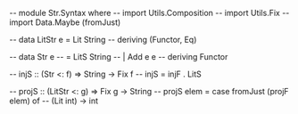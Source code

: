 -- module Str.Syntax where
-- import Utils.Composition
-- import Utils.Fix
-- import Data.Maybe (fromJust)

-- data LitStr e = Lit String
--     deriving (Functor, Eq)

-- data Str e 
--     = LitS String 
--     | Add e e 
--     deriving Functor

-- injS :: (Str <: f) => String -> Fix f
-- injS =  injF . LitS

-- projS :: (LitStr <: g) => Fix g -> String
-- projS elem = case fromJust (projF elem) of
--   (Lit int) -> int